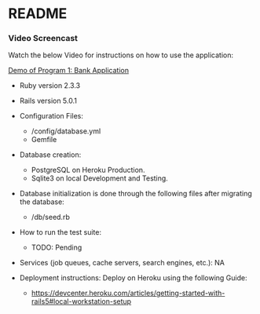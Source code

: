 # README

### Video Screencast

Watch the below Video for instructions on how to use the application:

[Demo of Program 1: Bank Application](https://youtu.be/R8wiwcZe0dQ "Demo of Program 1: Bank Application")


* Ruby version 2.3.3
* Rails version 5.0.1

* Configuration Files:
  *   /config/database.yml
  *   Gemfile

* Database creation: 
  *   PostgreSQL on Heroku Production.
  *   Sqlite3 on local Development and Testing.

* Database initialization is done through the following files after migrating the database:
  *   /db/seed.rb

* How to run the test suite:
  *   TODO: Pending

* Services (job queues, cache servers, search engines, etc.): NA

* Deployment instructions: Deploy on Heroku using the following Guide:
  *   https://devcenter.heroku.com/articles/getting-started-with-rails5#local-workstation-setup
